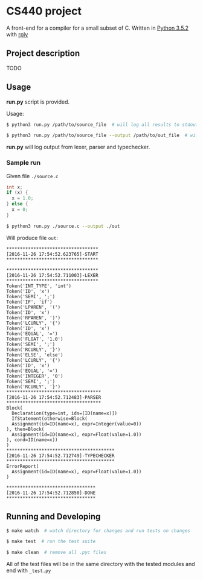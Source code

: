 # CS440 project

A front-end for a compiler for a small subset of C. Written in [Python 3.5.2](https://www.python.org) with [rply](https://github.com/alex/rply)

## Project description

TODO

## Usage

__run.py__ script is provided.

Usage:

```bash
$ python3 run.py /path/to/source_file  # will log all results to stdout

$ python3 run.py /path/to/source_file --output /path/to/out_file  # will log results to specified file
```

__run.py__ will log output from lexer, parser and typechecker.

### Sample run

Given file `./source.c`

```c
int x;
if (x) {
  x = 1.0;
} else {
  x = 0;
}
```

```bash
$ python3 run.py ./source.c --output ./out
```

Will produce file `out`:

```
**********************************
[2016-11-26 17:54:52.623765]-START
**********************************

**********************************
[2016-11-26 17:54:52.711003]-LEXER
**********************************
Token('INT_TYPE', 'int')
Token('ID', 'x')
Token('SEMI', ';')
Token('IF', 'if')
Token('LPAREN', '(')
Token('ID', 'x')
Token('RPAREN', ')')
Token('LCURLY', '{')
Token('ID', 'x')
Token('EQUAL', '=')
Token('FLOAT', '1.0')
Token('SEMI', ';')
Token('RCURLY', '}')
Token('ELSE', 'else')
Token('LCURLY', '{')
Token('ID', 'x')
Token('EQUAL', '=')
Token('INTEGER', '0')
Token('SEMI', ';')
Token('RCURLY', '}')
***********************************
[2016-11-26 17:54:52.712483]-PARSER
***********************************
Block(
  Declaration(type=int, ids=[ID(name=x)])
  IfStatement(otherwise=Block(
  Assignment(id=ID(name=x), expr=Integer(value=0))
), then=Block(
  Assignment(id=ID(name=x), expr=Float(value=1.0))
), cond=ID(name=x))
)
****************************************
[2016-11-26 17:54:52.712749]-TYPECHECKER
****************************************
ErrorReport(
  Assignment(id=ID(name=x), expr=Float(value=1.0))
)

*********************************
[2016-11-26 17:54:52.712850]-DONE
*********************************
```

## Running and Developing

```bash
$ make watch  # watch directory for changes and run tests on changes

$ make test  # run the test suite

$ make clean  # remove all .pyc files
```

All of the test files will be in the same directory with the tested modules and end with `_test.py`


